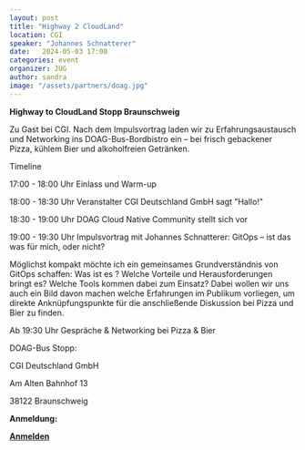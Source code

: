 ```yaml
---
layout: post
title: "Highway 2 CloudLand"
location: CGI
speaker: "Johannes Schnatterer"
date:   2024-05-03 17:00
categories: event
organizer: JUG
author: sandra
image: "/assets/partners/doag.jpg"
---
```

**Highway to CloudLand Stopp Braunschweig**

Zu Gast bei CGI. Nach dem Impulsvortrag laden wir zu Erfahrungsaustausch und Networking ins DOAG-Bus-Bordbistro ein – bei frisch gebackener Pizza, kühlem Bier und alkoholfreien Getränken.


Timeline

17:00 - 18:00 Uhr Einlass und Warm-up

18:00 - 18:30 Uhr Veranstalter CGI Deutschland GmbH sagt "Hallo!"

18:30 - 19:00 Uhr DOAG Cloud Native Community stellt sich vor

19:00 - 19:30 Uhr Impulsvortrag mit Johannes Schnatterer: GitOps – ist das was für mich, oder nicht?

Möglichst kompakt möchte ich ein gemeinsames Grundverständnis von GitOps schaffen:
Was ist es ? Welche Vorteile und Herausforderungen bringt es? Welche Tools kommen dabei zum Einsatz?
Dabei wollen wir uns auch ein Bild davon machen welche Erfahrungen im Publikum vorliegen, um direkte Anknüpfungspunkte für die anschließende Diskussion bei Pizza und Bier zu finden.

Ab 19:30 Uhr Gespräche & Networking bei Pizza & Bier 


DOAG-Bus Stopp:

CGI Deutschland GmbH

Am Alten Bahnhof 13

38122 Braunschweig

**Anmeldung:**

[**Anmelden**](https://meine.doag.org/shop/prd.1142.tourstopp-braunschweig/)
